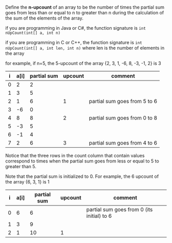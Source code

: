 #

Define the **n-upcount** of an array to be the number of times the partial sum goes from less than or equal to n to greater than n during the calculation of the sum of the elements of the array.

if you are programming in Java or C#, the function signature is `int nUpCount(int[] a, int n)`

if you are programming in C or C++, the function signature is `int nUpCount(int[] a, int len, int n)` where len is the number of elements in the array

for example, if n=5, the 5-upcount of the array {2, 3, 1, -6, 8, -3, -1, 2} is 3

| i   | a[i] | partial sum | upcount | comment                      |
| --- | ---- | ----------- | ------- | ---------------------------- |
| 0   | 2    | 2           |         |                              |
| 1   | 3    | 5           |         |                              |
| 2   | 1    | 6           | 1       | partial sum goes from 5 to 6 |
| 3   | -6   | 0           |         |                              |
| 4   | 8    | 8           | 2       | partial sum goes from 0 to 8 |
| 5   | -3   | 5           |         |                              |
| 6   | -1   | 4           |         |                              |
| 7   | 2    | 6           | 3       | partial sum goes from 4 to 6 |

Notice that the three rows in the count column that contain values correspond to times when the partial sum goes from less or equal to 5 to greater than 5.

Note that the partial sum is initialized to 0. For example, the 6 upcount of the array {6, 3, 1} is 1

| i   | a[i] | partial sum | upcount | comment                                    |
| --- | ---- | ----------- | ------- | ------------------------------------------ |
| 0   | 6    | 6           |         | partial sum goes from 0 (its initial) to 6 |
| 1   | 3    | 9           |         |                                            |
| 2   | 1    | 10          | 1       |                                            |
